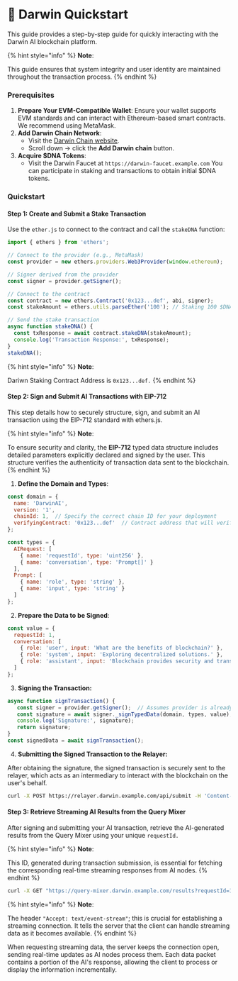 # 🏇 Darwin Quickstart

This guide provides a step-by-step guide for quickly interacting with the Darwin AI blockchain platform.&#x20;

{% hint style="info" %}
**Note**:

This guide ensures that system integrity and user identity are maintained throughout the transaction process.
{% endhint %}

### **Prerequisites**

1. **Prepare Your EVM-Compatible Wallet**: Ensure your wallet supports EVM standards and can interact with Ethereum-based smart contracts. We recommend using MetaMask.
2. **Add Darwin Chain Network**:
   * Visit the [Darwin Chain website](https://explorer.darwinchain.ai/).
   * Scroll down -> click the **Add Darwin chain** button.
3. **Acquire $DNA Tokens**:
   * Visit the Darwin Faucet at `https://darwin-faucet.example.com` You can participate in staking and transactions to obtain initial $DNA tokens.

### Quickstart

#### Step 1: Create and Submit a Stake Transaction

Use the `ether.js` to connect to the contract and call the `stakeDNA` function:

```javascript
import { ethers } from 'ethers';

// Connect to the provider (e.g., MetaMask)
const provider = new ethers.providers.Web3Provider(window.ethereum);

// Signer derived from the provider
const signer = provider.getSigner();

// Connect to the contract
const contract = new ethers.Contract('0x123...def', abi, signer);
const stakeAmount = ethers.utils.parseEther('100'); // Staking 100 $DNA

// Send the stake transaction
async function stakeDNA() {
  const txResponse = await contract.stakeDNA(stakeAmount);
  console.log('Transaction Response:', txResponse);
}
stakeDNA();
```

{% hint style="info" %}
**Note**:

Dariwn Staking Contract Address is `0x123...def.`
{% endhint %}

#### Step 2: Sign and Submit AI Transactions with EIP-712

This step details how to securely structure, sign, and submit an AI transaction using the EIP-712 standard with ethers.js.

{% hint style="info" %}
**Note**:

To ensure security and clarity, the **EIP-712** typed data structure includes detailed parameters explicitly declared and signed by the user. This structure verifies the authenticity of transaction data sent to the blockchain.
{% endhint %}

1. **Define the Domain and Types**:

```javascript
const domain = {
  name: 'DarwinAI',
  version: '1',
  chainId: 1,  // Specify the correct chain ID for your deployment
  verifyingContract: '0x123...def'  // Contract address that will verify the signature
};

const types = {
  AIRequest: [
    { name: 'requestId', type: 'uint256' },
    { name: 'conversation', type: 'Prompt[]' }
  ],
  Prompt: [
    { name: 'role', type: 'string' },
    { name: 'input', type: 'string' }
  ]
};
```

2. **Prepare the Data to be Signed**:

```javascript
const value = {
  requestId: 1,
  conversation: [
    { role: 'user', input: 'What are the benefits of blockchain?' },
    { role: 'system', input: 'Exploring decentralized solutions.' },
    { role: 'assistant', input: 'Blockchain provides security and transparency.' }
  ]
};
```

3. **Signing the Transaction:**

```javascript
async function signTransaction() {
   const signer = provider.getSigner();  // Assumes provider is already set up
   const signature = await signer._signTypedData(domain, types, value);
   console.log('Signature:', signature);
   return signature;
}
const signedData = await signTransaction();
```

4. **Submitting the Signed Transaction to the Relayer:**

After obtaining the signature, the signed transaction is securely sent to the relayer, which acts as an intermediary to interact with the blockchain on the user's behalf.

```bash
curl -X POST https://relayer.darwin.example.com/api/submit -H 'Content-Type: application/json' -d '{"signedData": "'"$signedData"'"}'
```

#### Step 3: Retrieve Streaming AI Results from the Query Mixer

After signing and submitting your AI transaction, retrieve the AI-generated results from the Query Mixer using your unique `requestId.`&#x20;

{% hint style="info" %}
**Note**:

This ID, generated during transaction submission, is essential for fetching the corresponding real-time streaming responses from AI nodes.
{% endhint %}

```bash
curl -X GET "https://query-mixer.darwin.example.com/results?requestId=1" -H "Accept: text/event-stream"
```

{% hint style="info" %}
**Note**:

The header `"Accept: text/event-stream"`; this is crucial for establishing a streaming connection. It tells the server that the client can handle streaming data as it becomes available.
{% endhint %}

When requesting streaming data, the server keeps the connection open, sending real-time updates as AI nodes process them. Each data packet contains a portion of the AI's response, allowing the client to process or display the information incrementally.
